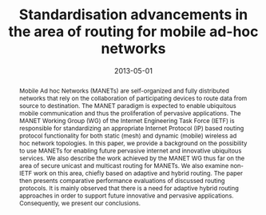 ---
title: "Standardisation advancements in the area of routing for mobile ad-hoc networks"
abstract: "Mobile Ad hoc Networks (MANETs) are self-organized and fully distributed networks that rely on the collaboration of participating devices to route data from source to destination. The MANET paradigm is expected to enable ubiquitous mobile communication and thus the proliferation of pervasive applications. The MANET Working Group (WG) of the Internet Engineering Task Force (IETF) is responsible for standardizing an appropriate Internet Protocol (IP) based routing protocol functionality for both static (mesh) and dynamic (mobile) wireless ad hoc network topologies. In this paper, we provide a background on the possibility to use MANETs for enabling future pervasive internet and innovative ubiquitous services. We also describe the work achieved by the MANET WG thus far on the area of secure unicast and multicast routing for MANETs. We also examine non-IETF work on this area, chiefly based on adaptive and hybrid routing. The paper then presents comparative performance evaluations of discussed routing protocols. It is mainly observed that there is a need for adaptive hybrid routing approaches in order to support future innovative and pervasive applications. Consequently, we present our conclusions."
collection: publications
permalink: /publication/ramrekha2013standardisation
date: 2013-05-01
venue: 'The Journal of Supercomputing'
paperurl: '/files/pdf/papers/ramrekha2013standardisation.pdf'
link: 'https://link.springer.com/article/10.1007/s11227-011-0705-2'
citation: 'Tipu A Ramrekha, Emmanouil Panaousis, Christos Politis (2013). 
  &quot;Standardisation advancements in the area of routing for mobile ad-hoc networks.&quot;
  <i>The Journal of Supercomputing</i>, 64, 409–434.'
---